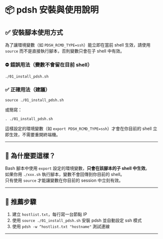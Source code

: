 # 📦 pdsh 安裝與使用說明

## ✅ 安裝腳本使用方式

為了讓環境變數（如 `PDSH_RCMD_TYPE=ssh`）能立即在當前 shell 生效，請使用 `source` 而不是直接執行腳本，否則變數只會在子 shell 中有效。

### ⛔ 錯誤用法（變數不會留在目前 shell）

```
./01_install_pdsh.sh
```

### ✅ 正確用法（建議）

```
source ./01_install_pdsh.sh
```

或簡寫：

```
. ./01_install_pdsh.sh
```

這樣設定的環境變數（如 `export PDSH_RCMD_TYPE=ssh`）才會在你目前的 shell 立即生效，不需要重開終端機。

---

## 🧠 為什麼要這樣？

Bash 腳本中使用 `export` 設定的環境變數，**只會在該腳本的子 shell 中生效**。  
如果你用 `./xxx.sh` 執行腳本，變數不會回傳到你目前的 shell。  
只有使用 `source` 才能讓變數在你目前的 session 中立刻有效。

---

## 📌 推薦步驟

1. 建立 `hostlist.txt`，每行寫一台節點 IP  
2. 使用 `source ./01_install_pdsh.sh` 安裝 pdsh 並自動設定 ssh 模式  
3. 使用 `pdsh -w ^hostlist.txt "hostname"` 測試連線

---
